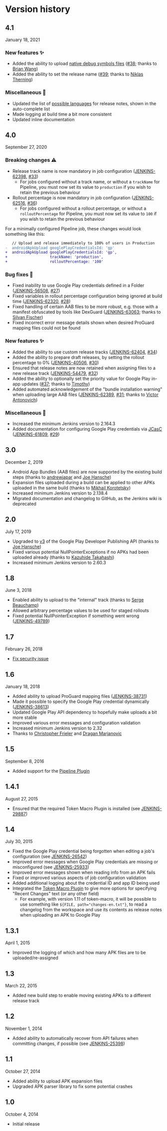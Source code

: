 # Version history

## 4.1
January 18, 2021

### New features ✨
- Added the ability to upload [native debug symbols files](https://developer.android.com/studio/build/shrink-code#native-crash-support) ([#38](https://github.com/jenkinsci/google-play-android-publisher-plugin/pull/38); thanks to [Brian Wang](https://github.com/wangpy))
- Added the ability to set the release name ([#39](https://github.com/jenkinsci/google-play-android-publisher-plugin/pull/39); thanks to [Niklas Therning](https://github.com/ntherning))

### Miscellaneous 🦆
- Updated the list of [possible languages](https://support.google.com/googleplay/android-developer/answer/9844778) for release notes, shown in the auto-complete list
- Made logging at build time a bit more consistent
- Updated inline documentation

## 4.0
September 27, 2020

### Breaking changes ⚠️
- Release track name is now mandatory in job configuration ([JENKINS-62398](https://issues.jenkins-ci.org/browse/JENKINS-62398), [#33](https://github.com/jenkinsci/google-play-android-publisher-plugin/pull/33))
  - For jobs configured without a track name, or without a `trackName` for Pipeline, you must now set its value to `production` if you wish to retain the previous behaviour
- Rollout percentage is now mandatory in job configuration ([JENKINS-62516](https://issues.jenkins-ci.org/browse/JENKINS-62516), [#36](https://github.com/jenkinsci/google-play-android-publisher-plugin/pull/36))
  - For jobs configured without a rollout percentage, or without a `rolloutPercentage` for Pipeline, you must now set its value to `100` if you wish to retain the previous behaviour

For a minimally configured Pipeline job, these changes would look something like this:
```diff
   // Upload and release immediately to 100% of users in Production
-  androidApkUpload googlePlayCredentialsId: 'gp'
+  androidApkUpload googlePlayCredentialsId: 'gp',
+                   trackName: 'production',
+                   rolloutPercentage: '100'
```

### Bug fixes 🐛
- Fixed inability to use Google Play credentials defined in a Folder ([JENKINS-56508](https://issues.jenkins-ci.org/browse/JENKINS-56508), [#27](https://github.com/jenkinsci/google-play-android-publisher-plugin/pull/27))
- Fixed variables in rollout percentage configuration being ignored at build time ([JENKINS-62320](https://issues.jenkins-ci.org/browse/JENKINS-62320), [#28](https://github.com/jenkinsci/google-play-android-publisher-plugin/pull/28))
- Fixed handling of certain AAB files to be more robust, e.g. those with a manifest obfuscated by tools like DexGuard ([JENKINS-63063](https://issues.jenkins-ci.org/browse/JENKINS-63063); thanks to [Silvan Fischer](https://github.com/silvanfischer))
- Fixed incorrect error message details shown when desired ProGuard mapping files could not be found

### New features ✨
- Added the ability to use custom release tracks ([JENKINS-62404](https://issues.jenkins-ci.org/browse/JENKINS-62404), [#34](https://github.com/jenkinsci/google-play-android-publisher-plugin/pull/34))
- Added the ability to prepare draft releases, by setting the rollout percentage to 0% ([JENKINS-40506](https://issues.jenkins-ci.org/browse/JENKINS-40506), [#30](https://github.com/jenkinsci/google-play-android-publisher-plugin/pull/30))
- Ensured that release notes are now retained when assigning files to a new release track ([JENKINS-54479](https://issues.jenkins-ci.org/browse/JENKINS-54479), [#32](https://github.com/jenkinsci/google-play-android-publisher-plugin/pull/32))
- Added the ability to optionally set the priority value for Google Play in-app updates ([#37](https://github.com/jenkinsci/google-play-android-publisher-plugin/pull/37); thanks to [Timothy](https://github.com/TimoPtr))
- Added automated acknowledgement of the "bundle installation warning" when uploading large AAB files ([JENKINS-62389](https://issues.jenkins-ci.org/browse/JENKINS-62389), [#31](https://github.com/jenkinsci/google-play-android-publisher-plugin/pull/31); thanks to [Victor Antonovich](https://github.com/3cky))

### Miscellaneous 🦆
- Increased the minimum Jenkins version to 2.164.3
- Added documentation for configuring Google Play credentials via [JCasC](https://plugins.jenkins.io/configuration-as-code/) ([JENKINS-61809](https://issues.jenkins-ci.org/browse/JENKINS-61809), [#29](https://github.com/jenkinsci/google-play-android-publisher-plugin/pull/29))

## 3.0
December 2, 2019

- Android App Bundles (AAB files) are now supported by the existing build steps (thanks to [andrewjapar](https://github.com/andrewjapar) and [Joe Hansche](https://github.com/jhansche))
- Expansion files uploaded during a build can be applied to other APKs uploaded in the same build (thanks to [Mikhail Korotetsky](https://github.com/mkorotetsky))
- Increased minimum Jenkins version to 2.138.4
- Migrated documentation and changelog to GitHub, as the Jenkins wiki is deprecated

## 2.0
July 17, 2019

- Upgraded to [v3](https://android-developers.googleblog.com/2019/03/changes-to-google-play-developer-api.html) of the Google Play Developer Publishing API (thanks to [Joe Hansche](https://github.com/jhansche))
- Fixed various potential NullPointerExceptions if no APKs had been uploaded already (thanks to [Kazuhide Takahashi](https://github.com/kazuhidet))
- Increased minimum Jenkins version to 2.60.3

## 1.8
June 3, 2018

- Enabled ability to upload to the "internal" track (thanks to [Serge Beauchamp](https://github.com/sergebeauchampGoogle))
- Allowed arbitrary percentage values to be used for staged rollouts
- Fixed potential NullPointerException if something went wrong ([JENKINS-49789](https://issues.jenkins-ci.org/browse/JENKINS-49789))

## 1.7
February 26, 2018

- [Fix security issue](https://jenkins.io/security/advisory/2018-02-26/)

## 1.6
January 18, 2018

- Added ability to upload ProGuard mapping files ([JENKINS-38731](https://issues.jenkins-ci.org/browse/JENKINS-38731))
- Made it possible to specify the Google Play credential dynamically ([JENKINS-38613](https://issues.jenkins-ci.org/browse/JENKINS-38613))
- Updated Google Play API dependency to hopefully make uploads a bit more stable
- Improved various error messages and configuration validation
- Increased minimum Jenkins version to 2.32
- Thanks to [Christopher Frieler](https://github.com/christopherfrieler) and [Dragan Marjanovic](https://github.com/dmarjanovic)

## 1.5
September 8, 2016

- Added support for the [Pipeline Plugin](https://wiki.jenkins.io/display/JENKINS/Pipeline+Plugin)

## 1.4.1
August 27, 2015

- Ensured that the required Token Macro Plugin is installed (see [JENKINS-29887](https://issues.jenkins-ci.org/browse/JENKINS-29887))

## 1.4
July 30, 2015

- Fixed the Google Play credential being forgotten when editing a job's configuration (see [JENKINS-26542](https://issues.jenkins-ci.org/browse/JENKINS-26542))
- Improved error messages when Google Play credentials are missing or misconfigured (see [JENKINS-25933](https://issues.jenkins-ci.org/browse/JENKINS-25933))
- Improved error messages shown when reading info from an APK fails
- Fixed or improved various aspects of job configuration validation
- Added additional logging about the credential ID and app ID being used
- Integrated the [Token Macro Plugin](https://wiki.jenkins.io/display/JENKINS/Token+Macro+Plugin) to give more options for specifying "Recent Changes" text (or any other field)
  - For example, with version 1.11 of token-macro, it will be possible to use something like `${FILE, path="changes-en.txt"}`, to read a changelog from the workspace and use its contents as release notes when uploading an APK to Google Play

## 1.3.1
April 1, 2015

- Improved the logging of which and how many APK files are to be uploaded/re-assigned

## 1.3
March 22, 2015

- Added new build step to enable moving existing APKs to a different release track

## 1.2
November 1, 2014

- Added ability to automatically recover from API failures when committing changes, if possible (see [JENKINS-25398](https://issues.jenkins-ci.org/browse/JENKINS-25398))

## 1.1
October 27, 2014

- Added ability to upload APK expansion files
- Upgraded APK parser library to fix some potential crashes

## 1.0
October 4, 2014

- Initial release
